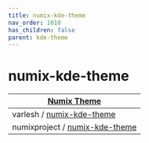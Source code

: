 ```yaml
---
title: numix-kde-theme
nav_order: 1010
has_children: false
parent: kde-theme
---
```



# numix-kde-theme

| [Numix Theme](https://samwhelp.github.io/note-about-theme/read/desktop-theme/themes/numix-theme.html) |
| --- |
| varlesh / [numix-kde-theme](https://github.com/varlesh/numix-kde-theme) |
| numixproject / [numix-kde-theme](https://github.com/numixproject/numix-kde-theme) |
